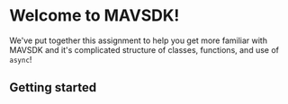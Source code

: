 # Welcome to MAVSDK!
We've put together this assignment to help you get more familiar with MAVSDK and it's complicated structure of classes, functions, and use of `async`!

## Getting started